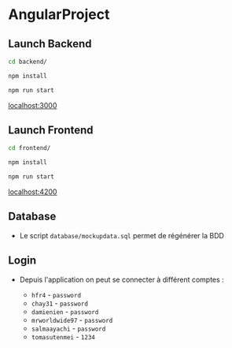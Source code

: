 # AngularProject

## Launch Backend

```cmd
cd backend/
```

```cmd
npm install
```

```cmd
npm run start
```

[localhost:3000]()

## Launch Frontend

```cmd
cd frontend/
```

```cmd
npm install
```

```cmd
npm run start
```

[localhost:4200]()


## Database

- Le script `database/mockupdata.sql` permet de régénérer la BDD

## Login

- Depuis l'application on peut se connecter à différent comptes :

    - `hfr4` - `password`
    - `chay31` - `password`
    - `damienien` - `password`
    - `mrworldwide97` - `password`
    - `salmaayachi` - `password`
    - `tomasutenmei` - `1234`
